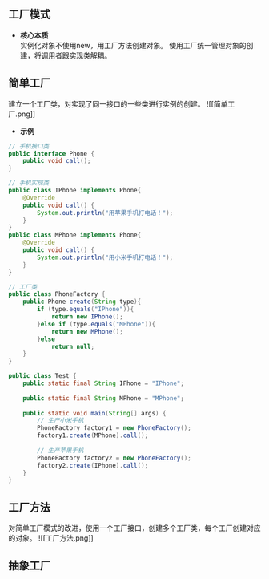 ## 工厂模式
- **核心本质**  
	实例化对象不使用new，用工厂方法创建对象。
	使用工厂统一管理对象的创建，将调用者跟实现类解耦。

## 简单工厂
建立一个工厂类，对实现了同一接口的一些类进行实例的创建。
![[简单工厂.png]]
- **示例**
```java
// 手机接口类
public interface Phone {
    public void call();
}

// 手机实现类
public class IPhone implements Phone{
    @Override
    public void call() {
        System.out.println("用苹果手机打电话！");
    }
}
public class MPhone implements Phone{
    @Override
    public void call() {
        System.out.println("用小米手机打电话！");
    }
}

// 工厂类
public class PhoneFactory {
    public Phone create(String type){
        if (type.equals("IPhone")){
            return new IPhone();
        }else if (type.equals("MPhone")){
            return new MPhone();
        }else
            return null;
    }
}

public class Test {
    public static final String IPhone = "IPhone";
    
    public static final String MPhone = "MPhone";
    
    public static void main(String[] args) {
        // 生产小米手机
        PhoneFactory factory1 = new PhoneFactory();
        factory1.create(MPhone).call();
        
        // 生产苹果手机
        PhoneFactory factory2 = new PhoneFactory();
        factory2.create(IPhone).call();
    }
}

```

## 工厂方法
对简单工厂模式的改进，使用一个工厂接口，创建多个工厂类，每个工厂创建对应的对象。
![[工厂方法.png]]
## 抽象工厂